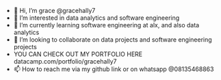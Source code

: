 - 👋 Hi, I’m grace  @gracehally7
- 👀 I’m interested in data analytics and software engineering
- 🌱 I’m currently learning software engineering at alx, and also data analytics
- 💞️ I’m looking to collaborate on data projects and software engineering projects
- YOU CAN CHECK OUT MY PORTFOLIO HERE datacamp.com/portfolio/gracehally7
- 📫 How to reach me via my github link or on whatsapp @08135468863

<!---
gracehally7/gracehally7 is a ✨ special ✨ repository because its `README.md` (this file) appears on your GitHub profile.
You can click the Preview link to take a look at your changes.
--->
